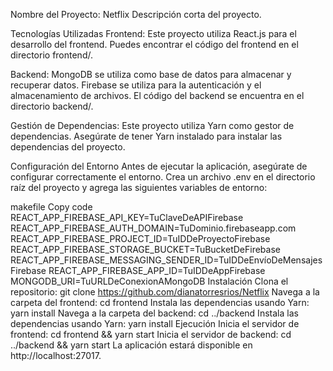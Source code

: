 Nombre del Proyecto: Netflix
Descripción corta del proyecto.

Tecnologías Utilizadas
Frontend: Este proyecto utiliza React.js para el desarrollo del frontend. Puedes encontrar el código del frontend en el directorio frontend/.

Backend: MongoDB se utiliza como base de datos para almacenar y recuperar datos. Firebase se utiliza para la autenticación y el almacenamiento de archivos. El código del backend se encuentra en el directorio backend/.

Gestión de Dependencias: Este proyecto utiliza Yarn como gestor de dependencias. Asegúrate de tener Yarn instalado para instalar las dependencias del proyecto.

Configuración del Entorno
Antes de ejecutar la aplicación, asegúrate de configurar correctamente el entorno. Crea un archivo .env en el directorio raíz del proyecto y agrega las siguientes variables de entorno:

makefile
Copy code
REACT_APP_FIREBASE_API_KEY=TuClaveDeAPIFirebase
REACT_APP_FIREBASE_AUTH_DOMAIN=TuDominio.firebaseapp.com
REACT_APP_FIREBASE_PROJECT_ID=TuIDDeProyectoFirebase
REACT_APP_FIREBASE_STORAGE_BUCKET=TuBucketDeFirebase
REACT_APP_FIREBASE_MESSAGING_SENDER_ID=TuIDDeEnvíoDeMensajesFirebase
REACT_APP_FIREBASE_APP_ID=TuIDDeAppFirebase
MONGODB_URI=TuURLDeConexionAMongoDB
Instalación
Clona el repositorio: git clone https://github.com/dianatorresrios/Netflix
Navega a la carpeta del frontend: cd frontend
Instala las dependencias usando Yarn: yarn install
Navega a la carpeta del backend: cd ../backend
Instala las dependencias usando Yarn: yarn install
Ejecución
Inicia el servidor de frontend: cd frontend && yarn start
Inicia el servidor de backend: cd ../backend && yarn start
La aplicación estará disponible en http://localhost:27017.

